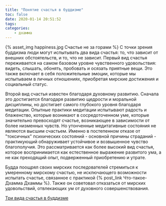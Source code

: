 ```yaml
---
title: "Понятие счастья в буддизме"
toc: false
date: 2020-01-14 20:51:52
tags:
categories:
    - дхамма
---
```

{% asset_img happiness.jpg Счастье не за горами %}
С точки зрения буддизма люди могут испытывать два вида счастья: то, что зависит от внешних обстоятельств, и то, что не зависит. Первый вид счастья переживается на самом базовом уровне чувственного удовольствия: видеть, слышать, обонять, пробовать и осязать приятные вещи. Это также включает в себя положительные эмоции, которые мы испытываем в личных отношениях, приобретая мирские достижения и социальный статус. <!--more-->

Второй вид счастья известен благодаря духовному развитию. Сначала это достигается благодаря развитию щедрости и моральной дисциплины, но достигает самого глубокого уровня благодаря медитации. Опытные практики медитации испытывают радость и блаженство, которые возникают в сосредоточенном уме, которые значительно превосходят счастье, возникающее в зависимости от более низменных чувств. Но утонченные медитативные состояния не являются высшим счастьем. Именно в постепенном отказе от "токсичных" психических состояний - основной причины страданий - практикующий обнаруживает устойчивое и возвышенное чувство благополучия. Это рассматривается как более высокий вид счастья, которое воспринимается как естественное выражение развитого ума, а не как преходящий опыт, подверженный приобретению и утрате.

Будда поощрял своих мирских последователей стремиться к умеренному мирскому счастью, не исключающего возможности испытать счастье, связанное с практикой {% post_link Что-такое-Дхамма Дхаммы %}. Также он советовал отказаться от мирских удовольствий, отвлекающих ум от духовного совершенствования.



<a href="https://probuddhism.ru/%D1%82%D1%80%D0%B8-%D0%B2%D0%B8%D0%B4%D0%B0-%D1%81%D1%87%D0%B0%D1%81%D1%82%D1%8C%D1%8F-%D0%B2-%D0%B1%D1%83%D0%B4%D0%B4%D0%B8%D0%B7%D0%BC%D0%B5/index.html">Три вида счастья в буддизме</a>